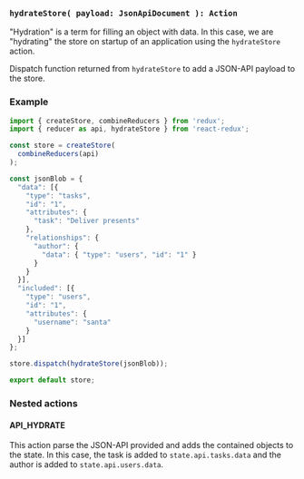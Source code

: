 ### `hydrateStore( payload: JsonApiDocument ): Action`

"Hydration" is a term for filling an object with data. In this case, we are
"hydrating" the store on startup of an application using the `hydrateStore`
action.

Dispatch function returned from `hydrateStore` to add a JSON-API payload to the
store.

### Example

```js
import { createStore, combineReducers } from 'redux';
import { reducer as api, hydrateStore } from 'react-redux';

const store = createStore(
  combineReducers(api)
);

const jsonBlob = {
  "data": [{
    "type": "tasks",
    "id": "1",
    "attributes": {
      "task": "Deliver presents"
    },
    "relationships": {
      "author": {
        "data": { "type": "users", "id": "1" }
      }
    }
  }],
  "included": [{
    "type": "users",
    "id": "1",
    "attributes": {
      "username": "santa"
    }
  }]
};

store.dispatch(hydrateStore(jsonBlob));

export default store;
```

### Nested actions

#### API_HYDRATE

This action parse the JSON-API provided and adds the contained objects to the
state. In this case, the task is added to `state.api.tasks.data` and the author
is added to `state.api.users.data`.
